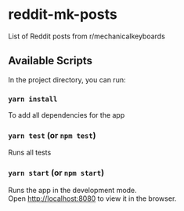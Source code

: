 # reddit-mk-posts
List of Reddit posts from r/mechanicalkeyboards

## Available Scripts

In the project directory, you can run:

### `yarn install`

To add all dependencies for the app

### `yarn test` (or `npm test`)

Runs all tests

### `yarn start` (or `npm start`)

Runs the app in the development mode.<br>
Open [http://localhost:8080](http://localhost:8080) to view it in the browser.
